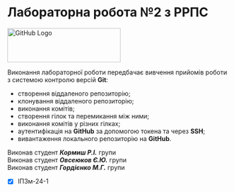 # Лабораторна робота №2 з РРПС
<img src="https://media.ztu.edu.ua/wp-content/uploads/2020/02/Group-6-1-1536x465.png" alt="GitHub Logo" width="256" height="77.5">

Виконання лабораторної роботи передбачає вивчення прийомів роботи з системою контролю версій **Git**:
- створення віддаленого репозиторію;
- клонування віддаленого репозиторію;
- виконання комітів;
- створення гілок та перемикання між ними;
- виконання комітів у різних гілках;
- аутентифікація на **GitHub** за допомогою токена та через **SSH**;
- вивантаження локального репозиторію на **GitHub**.

Виконав студент ***Кормиш Р.І.*** групи  
Виконав студент ***Овсеюков Є.Ю.*** групи  
Виконав студент ***Гордієнко М.Г.*** групи  
- [x] ІПЗм-24-1
